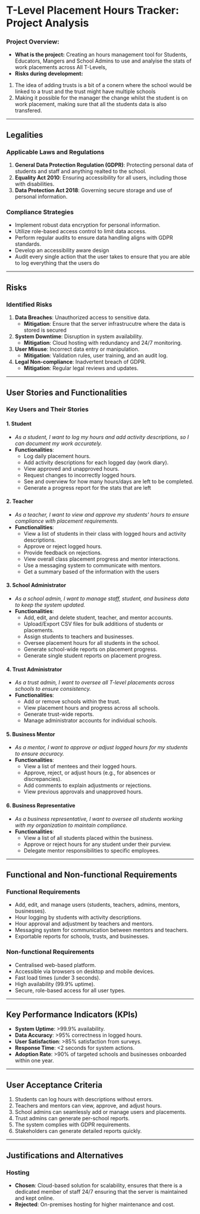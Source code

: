 # T-Level Placement Hours Tracker: Project Analysis
### Project Overview:
- **What is the project:** Creating an hours management tool for Students, Educators, Mangers and School Admins to use and analyise the stats of work placements across All T-Levels,
- **Risks during development:**
1. The idea of adding trusts is a bit of a conern where the school would be linked to a trust and the trust might have multiple schools
2. Making it possible for the manager the change whilst the student is on work placement, making sure that all the students data is also transfered.
---

## Legalities

### Applicable Laws and Regulations
1. **General Data Protection Regulation (GDPR)**: Protecting personal data of students and staff and anything realted to the school. 
2. **Equality Act 2010**: Ensuring accessibility for all users, including those with disabilities.
3. **Data Protection Act 2018**: Governing secure storage and use of personal information.

### Compliance Strategies
- Implement robust data encryption for personal information.
- Utilize role-based access control to limit data access.
- Perform regular audits to ensure data handling aligns with GDPR standards.
- Develop an accessibility aware design
- Audit every single action that the user takes to ensure that you are able to log everything that the users do

---

## Risks

### Identified Risks
1. **Data Breaches**: Unauthorized access to sensitive data.
   - **Mitigation**: Ensure that the server infrastrucutre where the data is stored is secured
2. **System Downtime**: Disruption in system availability.
   - **Mitigation**: Cloud hosting with redundancy and 24/7 monitoring.
3. **User Misuse**: Incorrect data entry or manipulation.
   - **Mitigation**: Validation rules, user training, and an audit log.
4. **Legal Non-compliance**: Inadvertent breach of GDPR.
   - **Mitigation**: Regular legal reviews and updates.

---

## User Stories and Functionalities

### Key Users and Their Stories

#### **1. Student**
- *As a student, I want to log my hours and add activity descriptions, so I can document my work accurately.*
- **Functionalities**:
  - Log daily placement hours.
  - Add activity descriptions for each logged day (work diary).
  - View approved and unapproved hours.
  - Request changes to incorrectly logged hours.
  - See and overview for how many hours/days are left to be completed.
  - Generate a progress report for the stats that are left

#### **2. Teacher**
- *As a teacher, I want to view and approve my students' hours to ensure compliance with placement requirements.*
- **Functionalities**:
  - View a list of students in their class with logged hours and activity descriptions.
  - Approve or reject logged hours.
  - Provide feedback on rejections.
  - View overall class placement progress and mentor interactions.
  - Use a messaging system to communicate with mentors.
  - Get a summary based of the information with the users

#### **3. School Administrator**
- *As a school admin, I want to manage staff, student, and business data to keep the system updated.*
- **Functionalities**:
  - Add, edit, and delete student, teacher, and mentor accounts.
  - Upload/Export CSV files for bulk additions of students or placements.
  - Assign students to teachers and businesses.
  - Oversee placement hours for all students in the school.
  - Generate school-wide reports on placement progress.
  - Generate single student reports on placement progress.

#### **4. Trust Administrator**
- *As a trust admin, I want to oversee all T-level placements across schools to ensure consistency.*
- **Functionalities**:
  - Add or remove schools within the trust.
  - View placement hours and progress across all schools.
  - Generate trust-wide reports.
  - Manage administrator accounts for individual schools.

#### **5. Business Mentor**
- *As a mentor, I want to approve or adjust logged hours for my students to ensure accuracy.*
- **Functionalities**:
  - View a list of mentees and their logged hours.
  - Approve, reject, or adjust hours (e.g., for absences or discrepancies).
  - Add comments to explain adjustments or rejections.
  - View previous approvals and unapproved hours.

#### **6. Business Representative**
- *As a business representative, I want to oversee all students working with my organization to maintain compliance.*
- **Functionalities**:
  - View a list of all students placed within the business.
  - Approve or reject hours for any student under their purview.
  - Delegate mentor responsibilities to specific employees.

---

## Functional and Non-functional Requirements

### Functional Requirements
- Add, edit, and manage users (students, teachers, admins, mentors, businesses).
- Hour logging by students with activity descriptions.
- Hour approval and adjustment by teachers and mentors.
- Messaging system for communication between mentors and teachers.
- Exportable reports for schools, trusts, and businesses.

### Non-functional Requirements
- Centralised web-based platform.
- Accessible via browsers on desktop and mobile devices.
- Fast load times (under 3 seconds).
- High availability (99.9% uptime).
- Secure, role-based access for all user types.

---

## Key Performance Indicators (KPIs)

- **System Uptime**: >99.9% availability.
- **Data Accuracy**: >95% correctness in logged hours.
- **User Satisfaction**: >85% satisfaction from surveys.
- **Response Time**: <2 seconds for system actions.
- **Adoption Rate**: >90% of targeted schools and businesses onboarded within one year.

---

## User Acceptance Criteria

1. Students can log hours with descriptions without errors.
2. Teachers and mentors can view, approve, and adjust hours.
3. School admins can seamlessly add or manage users and placements.
4. Trust admins can generate per-school reports.
5. The system complies with GDPR requirements.
6. Stakeholders can generate detailed reports quickly.

---

## Justifications and Alternatives

### Hosting
- **Chosen**: Cloud-based solution for scalability, ensures that there is a dedicated member of staff 24/7 ensuring that the server is maintained and kept online.
- **Rejected**: On-premises hosting for higher maintenance and cost.
